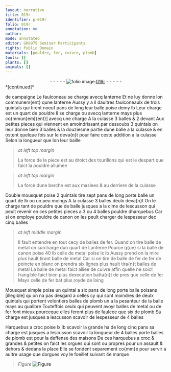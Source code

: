 ```yaml
---
layout: narrative
title: 019r
identifier: p-019r
folio: 019r
annotation: no
author:
mode: annotated
editor: GR8975 Seminar Participants
rights: Public Domain
materials: [pouldre, fer, cuivre, plomb]
tools: []
plants: []
animals: []
---
```


<div class="folio" align="center">- - - - - <a href="http://gallica.bnf.fr/ark:/12148/btv1b10500001g/f43.image" target="_blank"><img src="https://cu-mkp.github.io/2017-workshop-edition/assets/photo-icon.png" alt="folio image: " style="display:inline-block; margin-bottom:-3px;"/>019r</a> - - - - - </div>   
*[continued]*
  
 de campaigne Le faulconeau se charge avecq lanterne Et ne luy donne lon communem{ent} qune lanterne Aussy y a il daultres faulconeaulx de trois <span class="ms">quintal</span>s qui tirent noeuf <span class="ms">pan</span>s de long leur balle poise demy lb Leur charge est un quart de <span class="m">pouldre</span> Il se charge ou avecq lanterne mays plus co{mmun}em[{ent}] avecq une charge A la culasse 3 balles & 2 devant Aux petites pieces qui viennent en amoindrissant par dessoubs 3 <span class="ms">quintal</span>s on leur donne bien 3 balles & la douziesme partie dune balle a la culasse & en ostent quelque fois sur le deva{n}t pour faire ceste addition a la culasse Selon la longueur que lon leur baille
 
> *at left top margin*
> 
>   La force de la piece est au droict des tourillons qui est le despart que faict la <span class="m">pouldre</span> allumee
 
> *at left top margin*
> 
>   La force dune berche est aux maslees & au derriere de la culasse
 
 Double mousquet poise 2 <span class="ms">quintal</span>s tire sept <span class="ms">pan</span>s de long porte balle un quart de lb ou un peu moings A la culasse 3 balles deulx deva{n}t On le charge tant de <span class="m">pouldre</span> que de balle jusques a la cime de lescusson qui peult revenir en ces petites pieces a 3 ou 4 balles <span class="m">pouldre</span> dharquebus Car si on employe <span class="m">pouldre</span> de canon on les peult charger de lespesseur dec cinq balles
 
> *at left middle margin*
> 
>   Il fault entendre en tout cecy de balles de <span class="m">fer</span>. Quand on tire balle de metal on surcharge dun quart de Lanterne Pource q{ue} si la balle de canon poise 40 lb celle de metal poise lx lb Aussy prend on la mire plus hault tirant balle de metal Car si on tire de balle de <span class="m">fer</span> de <span class="m">fer</span> de poincte en blanc on prendra six lignes plus hault tira{n}t balles de metal La balle de metal faict alliee de <span class="m">cuivre</span> affin quelle ne soict frangible faict bien plus dexecution batta{n}t de pres que celle de <span class="m">fer</span> Mays celle de fer bat plus royde de loing
 
 Mousquet simple poise un <span class="ms">quintal</span> a six <span class="ms">pan</span>s de long porte balle poisans [illegible] qu on na pas desgard a celles cy qui sont moindres de deulx <span class="ms">quintal</span>s qui portent volontiers balles de <span class="m">plomb</span> un a la pesanteur de la balle mays au qualibre Touteffois ceulx qui peuvent avoyr balles de metal ou de <span class="m">fer</span> font mieux pourceque elles feront plus de faulcee que six de <span class="m">plomb</span> Sa charge est jusques a lescusson scavoir de lespesseur de 4 balles
 
 Harquebus a croc poise lx <span class="ms">lb</span> scavoir la grande ha de long cinq <span class="ms">pan</span>s sa charge est jusques a lescusson scavoir la longueur de 4 balles porte balles de <span class="m">plomb</span> est pour la deffense des maisons De ces harquebus a croc & grandes & petites on faict les orgues qui sont ou propres pour un assault & dehors & dedans la place Elle se fondent separement co{mm}e pour servir a aultre usage que dorgues voy le foeillet suivant 4e marque 
> *Figure*
> <a href="https://drive.google.com/open?id=0B9-oNrvWdlO5WWY3VjdlVktqZVk" target="_blank"><img src="https://cu-mkp.github.io/GR8975-edition/assets/photo-icon.png" alt="Figure" style="display:inline-block; margin-bottom:-3px;"/></a>
 
 
